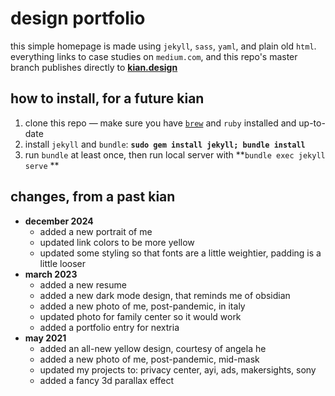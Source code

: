 # design portfolio 
this simple homepage is made using `jekyll`, `sass`, `yaml`, and plain old `html`. everything links to case studies on `medium.com`, and this repo's master branch publishes directly to **[kian.design](https://kian.design)**

## how to install, for a future kian
1. clone this repo — make sure you have [`brew`](https://brew.sh/) and `ruby` installed and up-to-date
2. install `jekyll` and `bundle`: **`sudo gem install jekyll; bundle install`**
3. run `bundle` at least once, then run local server with **`bundle exec jekyll serve` **

## changes, from a past kian
- **december 2024**
  - added a new portrait of me
  - updated link colors to be more yellow
  - updated some styling so that fonts are a little weightier, padding is a little looser
- **march 2023**
  - added a new resume
  - added a new dark mode design, that reminds me of obsidian
  - added a new photo of me, post-pandemic, in italy
  - updated photo for family center so it would work
  - added a portfolio entry for nextria
- **may 2021**
  - added an all-new yellow design, courtesy of angela he
  - added a new photo of me, post-pandemic, mid-mask
  - updated my projects to: privacy center, ayi, ads, makersights, sony
  - added a fancy 3d parallax effect

